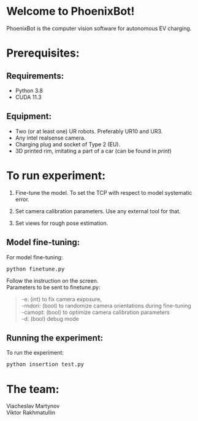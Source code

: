 Welcome to PhoenixBot!
======================

PhoenixBot is the computer vision software for autonomous EV charging.

Prerequisites:
=================

Requirements:
-----------------
 - Python 3.8
 - CUDA 11.3

Equipment:
-----------------
 - Two (or at least one) UR robots. Preferably UR10 and UR3.
 - Any intel realsense camera.
 - Charging plug and socket of Type 2 (EU).
 - 3D printed rim, imitating a part of a car (can be found in _print_)

To run experiment:
=================

1. Fine-tune the model. To set the TCP with respect to model systematic error.

2. Set camera calibration parameters. Use any external tool for that.

3. Set views for rough pose estimation.

Model fine-tuning:
-----------------
For model fine-tuning:

<pre>
python finetune.py
</pre>

Follow the instruction on the screen.\
Parameters to be sent to finetune.py: 
> -e:  (int) to fix camera exposure,\
> -rndori: (bool) to randomize camera orientations during fine-tuning\
> -camopt: (bool) to optimize camera calibration parameters\
> -d: (bool) debug mode


Running the experiment:
----------------
To run the experiment: 
<pre>
python insertion_test.py
</pre>

The team:
=================
Viacheslav Martynov\
Viktor Rakhmatullin


